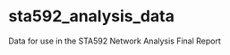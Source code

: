 sta592_analysis_data
====================

Data for use in the STA592 Network Analysis Final Report
